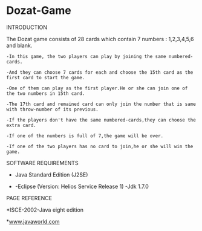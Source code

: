 # Dozat-Game

INTRODUCTION


  The Dozat game consists of 28 cards which contain 7 numbers : 1,2,3,4,5,6 and blank.
  
	-In this game, the two players can play by joining the same numbered-cards.
	
	-And they can choose 7 cards for each and choose the 15th card as the first card to start the game.
	
	-One of them can play as the first player.He or she can join one of the two numbers in 15th card.
	
	-The 17th card and remained card can only join the number that is same with throw-number of its previous.
	
	-If the players don't have the same numbered-cards,they can choose the extra card.
	
	-If one of the numbers is full of 7,the game will be over.
	
	-If one of the two players has no card to join,he or she will win the game.
	
  
  
SOFTWARE REQUIREMENTS

  *  Java Standard Edition (J2SE)
  
  *  -Eclipse (Version: Helios Service Release 1)
     -Jdk 1.7.0
   
PAGE REFERENCE


  *ISCE-2002-Java eight edition 
  
  *www.javaworld.com
